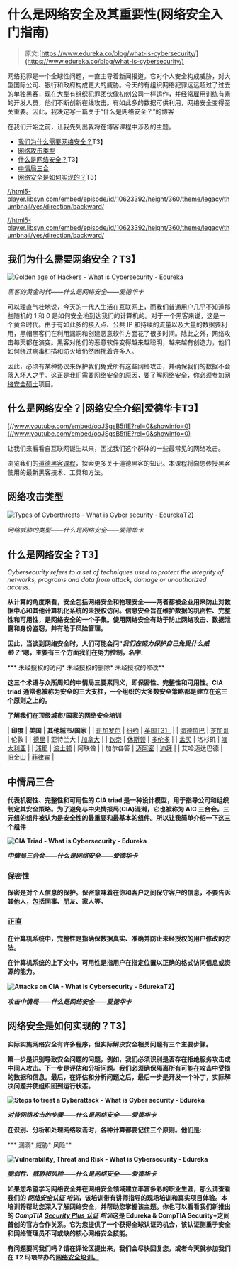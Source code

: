 # 什么是网络安全及其重要性(网络安全入门指南)

> 原文:[https://www.edureka.co/blog/what-is-cybersecurity/](https://www.edureka.co/blog/what-is-cybersecurity/)

网络犯罪是一个全球性问题，一直主导着新闻报道。它对个人安全构成威胁，对大型国际公司、银行和政府构成更大的威胁。今天的有组织网络犯罪远远超过了过去的单独黑客，现在大型有组织犯罪团伙像初创公司一样运作，并经常雇用训练有素的开发人员，他们不断创新在线攻击。有如此多的数据可供利用，网络安全变得至关重要。因此，我决定写一篇关于“什么是网络安全？”的博客

在我们开始之前，让我先列出我将在博客课程中涉及的主题。

*   [我们为什么需要网络安全？](#why)T3】
*   [网络攻击类型](#type)
*   [什么是网络安全？](#what)T3】
*   [中情局三合](#cia)
*   [网络安全是如何实现的？](#how)T3】

[//html5-player.libsyn.com/embed/episode/id/10623392/height/360/theme/legacy/thumbnail/yes/direction/backward/](//html5-player.libsyn.com/embed/episode/id/10623392/height/360/theme/legacy/thumbnail/yes/direction/backward/)

[//html5-player.libsyn.com/embed/episode/id/10623392/height/360/theme/legacy/thumbnail/yes/direction/backward/](//html5-player.libsyn.com/embed/episode/id/10623392/height/360/theme/legacy/thumbnail/yes/direction/backward/)

## **我们为什么需要网络安全？T3】**

![Golden age of Hackers - What is Cybersecurity - Edureka](../Images/8c618218c2676db9f45f4c2e5e8f9e18.png)

*黑客的黄金时代——什么是网络安全——爱德华卡*

可以理直气壮地说，今天的一代人生活在互联网上，而我们普通用户几乎不知道那些随机的 1 和 0 是如何安全地到达我们的计算机的。对于一个黑客来说，这是一个黄金时代。由于有如此多的接入点、公共 IP 和持续的流量以及大量的数据要利用，黑帽黑客们在利用漏洞和创建恶意软件方面花了很多时间。除此之外，网络攻击每天都在演变。黑客对他们的恶意软件变得越来越聪明，越来越有创造力，他们如何绕过病毒扫描和防火墙仍然困扰着许多人。

因此，必须有某种协议来保护我们免受所有这些网络攻击，并确保我们的数据不会落入坏人之手。这正是我们需要网络安全的原因，要了解网络安全，你必须参加[网络安全硕士](https://www.edureka.co/masters-program/cybersecurity-training)项目。

## **什么是网络安全？|网络安全介绍|爱德华卡T3】**

[//www.youtube.com/embed/ooJSgsB5fIE?rel=0&showinfo=0](//www.youtube.com/embed/ooJSgsB5fIE?rel=0&showinfo=0)

让我们来看看自互联网诞生以来，困扰我们这个群体的一些最常见的网络攻击。

浏览我们的[道德黑客课程](https://www.edureka.co/ceh-ethical-hacking-certification-course)，探索更多关于道德黑客的知识。本课程将向您传授黑客使用的最新黑客技术、工具和方法。

## **网络攻击类型**

![Types of Cyberthreats - What is Cyber security - Edureka](../Images/a50d4d25e28dc102d69950728fc6da81.png)T2】

*网络威胁的类型——什么是网络安全——爱德华卡*

## **什么是网络安全？T3】**

*Cybersecurity refers to a set of techniques used to protect the integrity of networks, programs and data from attack, damage or unauthorized access.*

**从计算的角度来看，安全包括网络安全和物理安全——两者都被企业用来防止对数据中心和其他计算机化系统的未授权访问。信息安全旨在维护数据的机密性、完整性和可用性，是网络安全的一个子集。使用网络安全有助于防止网络攻击、数据泄露和身份盗窃，并有助于风险管理。**

**因此，当谈到网络安全时，人们可能会问"*我们在努力保护自己免受什么威胁？*“嗯，主要有三个方面我们在努力控制，名字:**

***   未经授权的访问*   未经授权的删除*   未经授权的修改**

**这三个术语与众所周知的中情局三要素同义，即保密性、完整性和可用性。CIA triad 通常也被称为安全的三大支柱，一个组织的大多数安全策略都是建立在这三个原则之上的。**

****了解我们在顶级城市/国家的网络安全培训****

| **印度** | **美国** | **其他城市/国家** |
| [班加罗尔](https://www.edureka.co/cybersecurity-certification-training-bangalore) | [纽约](https://www.edureka.co/cybersecurity-certification-training-new-york-city) | [英国T3】](https://www.edureka.co/cybersecurity-certification-training-uk) |
| [海德拉巴](https://www.edureka.co/cybersecurity-certification-training-hyderabad) | [芝加哥](https://www.edureka.co/cybersecurity-certification-training-chicago) | 伦敦 |
| [德里](https://www.edureka.co/cybersecurity-certification-training-delhi) | 亚特兰大 | [加拿大](https://www.edureka.co/cybersecurity-certification-training-canada) |
| [钦奈](https://www.edureka.co/cybersecurity-certification-training-chennai) | [休斯顿](https://www.edureka.co/cybersecurity-certification-training-houston) | [多伦多](https://www.edureka.co/cybersecurity-certification-training-toronto) |
| [孟买](https://www.edureka.co/cybersecurity-certification-training-mumbai) | 洛杉矶 | [澳大利亚](https://www.edureka.co/cybersecurity-certification-training-australia) |
| [浦那](https://www.edureka.co/cybersecurity-certification-training-pune) | [波士顿](https://www.edureka.co/cybersecurity-certification-training-boston) | 阿联酋 |
| 加尔各答 | [迈阿密](https://www.edureka.co/cybersecurity-certification-training-miami) | [迪拜](https://www.edureka.co/cybersecurity-certification-training-dubai) |
| 艾哈迈达巴德 | [旧金山](https://www.edureka.co/cybersecurity-certification-training-san-francisco) | [菲律宾](https://www.edureka.co/cybersecurity-certification-training-philippines) |

## ****中情局三合****

**代表机密性、完整性和可用性的 CIA triad 是一种设计模型，用于指导公司和组织制定其安全策略。为了避免与中央情报局(CIA)混淆，它也被称为 AIC 三合会。三元组的组件被认为是安全性的最重要和最基本的组件。所以让我简单介绍一下这三个组件**

**![CIA Triad - What is Cybersecurity - Edureka](../Images/115c409c944ad91e9b69c7a28724b323.png)**

***中情局三合会——什么是网络安全——爱德华卡***

### ****保密性****

**保密是对个人信息的保护。保密意味着在你和客户之间保守客户的信息，不要告诉其他人，包括同事、朋友、家人等。**

### ****正直****

**在计算机系统中，完整性是指确保数据真实、准确并防止未经授权的用户修改的方法。**

**在计算机系统的上下文中，可用性是指用户在指定位置以正确的格式访问信息或资源的能力。**

**![Attacks on CIA - What is Cybersecurity - Edureka](../Images/3a13991172f89130748249eaa8127428.png)T2】**

***攻击中情局——什么是网络安全——爱德华卡***

## ****网络安全是如何实现的？T3】****

**实际实施网络安全有许多程序，但实际解决安全相关问题有三个主要步骤。**

**第一步是识别导致安全问题的问题，例如，我们必须识别是否存在拒绝服务攻击或中间人攻击。下一步是评估和分析问题。我们必须确保隔离所有可能在攻击中受损的数据和信息。最后，在评估和分析问题之后，最后一步是开发一个补丁，实际解决问题并使组织回到运行状态。**

**![Steps to treat a Cyberattack - What is Cyber security - Edureka](../Images/fd8150a88d1326e46ce26c6733db279e.png)**

***对待网络攻击的步骤——什么是网络安全——爱德华卡***

**在识别、分析和处理网络攻击时，各种计算都要记住三个原则。他们是:**

***   漏洞*   威胁*   风险**

**![Vulnerability, Threat and Risk - What is Cybersecurity - Edureka](../Images/fe02a344e115409b2bed8a7bb0828e13.png)**

***脆弱性、威胁和风险——什么是网络安全——爱德华卡***

**如果您希望学习网络安全并在网络安全领域建立丰富多彩的职业生涯，那么请查看我们的 ***[网络安全认证](https://www.edureka.co/cybersecurity-certification-training)** 培训*，该培训带有讲师指导的现场培训和真实项目体验。本培训将帮助您深入了解网络安全，并帮助您掌握该主题。你也可以看看我们新推出的 ***CompTIA [Security Plus 认证](https://www.edureka.co/comptia-security-plus-certification-training)** 培训*这是 Edureka & CompTIA Security+之间首创的官方合作关系。它为您提供了一个获得全球认证的机会，该认证侧重于安全和网络管理员不可或缺的核心网络安全技能。**

**有问题要问我们吗？请在评论区提出来，我们会尽快回复您，或者今天就参加我们在 T2 玛琅举办的[网络安全培训。](https://www.edureka.co/cybersecurity-certification-training-malang)**